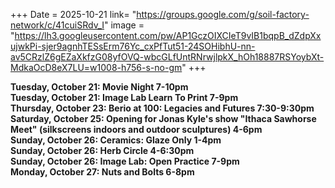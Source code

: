 +++
Date = 2025-10-21
link= "https://groups.google.com/g/soil-factory-network/c/41cuiSRdv_I"
image = "https://lh3.googleusercontent.com/pw/AP1GczOIXCIeT9vIB1bqpB_dZdpXxujwkPi-sjer9agnhTESsErm76Yc_cxPfTut51-24SOHibhU-nn-av5CRzlZ6gEZaXkfzG08yfOVQ-wbcGLfUntRNrwjlpkX_hOh18887RSYoybXt-MdkaOcD8eX7LU=w1008-h756-s-no-gm"
+++

**Tuesday, October 21: Movie Night 7-10pm**  
**Tuesday, October 21: Image Lab Learn To Print 7-9pm**  
**Thursday, October 23: Berio at 100: Legacies and Futures 7:30-9:30pm**  
**Saturday, October 25: Opening for Jonas Kyle's show "Ithaca Sawhorse Meet" (silkscreens indoors and outdoor sculptures) 4-6pm**  
**Sunday, October 26: Ceramics: Glaze Only 1-4pm**  
**Sunday, October 26: Herb Circle 4-6:30pm**  
**Sunday, October 26: Image Lab: Open Practice 7-9pm**  
**Monday, October 27: Nuts and Bolts 6-8pm**

<!--more--\> 
